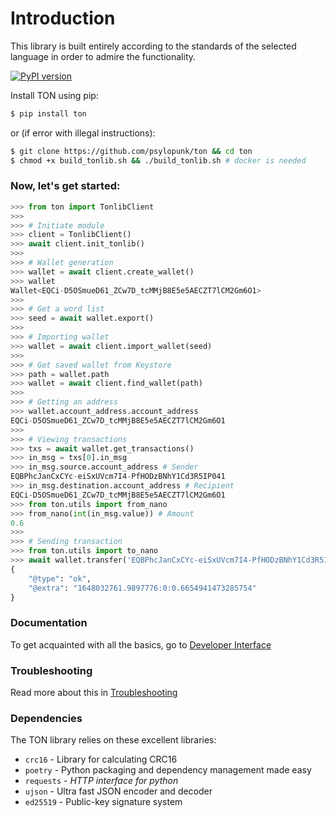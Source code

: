 # Introduction

This library is built entirely according to the standards of the selected language in order to admire the functionality.

[![PyPI version](https://badge.fury.io/py/ton.svg)](https://badge.fury.io/py/ton)

Install TON using pip:

```bash
$ pip install ton
```

or (if error with illegal instructions):

```bash
$ git clone https://github.com/psylopunk/ton && cd ton
$ chmod +x build_tonlib.sh && ./build_tonlib.sh # docker is needed
```

### Now, let's get started:

```python
>>> from ton import TonlibClient
>>>
>>> # Initiate module
>>> client = TonlibClient()
>>> await client.init_tonlib()
>>> 
>>> # Wallet generation
>>> wallet = await client.create_wallet()
>>> wallet
Wallet<EQCi-D5OSmueD61_ZCw7D_tcMMjB8E5e5AECZT7lCM2Gm6O1>
>>>
>>> # Get a word list
>>> seed = await wallet.export()
>>>
>>> # Importing wallet
>>> wallet = await client.import_wallet(seed)
>>>
>>> # Get saved wallet from Keystore
>>> path = wallet.path
>>> wallet = await client.find_wallet(path)
>>>
>>> # Getting an address
>>> wallet.account_address.account_address
EQCi-D5OSmueD61_ZCw7D_tcMMjB8E5e5AECZT7lCM2Gm6O1
>>>
>>> # Viewing transactions
>>> txs = await wallet.get_transactions()
>>> in_msg = txs[0].in_msg
>>> in_msg.source.account_address # Sender
EQBPhcJanCxCYc-eiSxUVcm7I4-PfHODzBNhY1Cd3R5IP041
>>> in_msg.destination.account_address # Recipient
EQCi-D5OSmueD61_ZCw7D_tcMMjB8E5e5AECZT7lCM2Gm6O1
>>> from ton.utils import from_nano
>>> from_nano(int(in_msg.value)) # Amount
0.6
>>> 
>>> # Sending transaction
>>> from ton.utils import to_nano
>>> await wallet.transfer('EQBPhcJanCxCYc-eiSxUVcm7I4-PfHODzBNhY1Cd3R5IP041', to_nano(0.3), comment='test')
{
    "@type": "ok",
    "@extra": "1648032761.9897776:0:0.6654941473285754"
}
```

### Documentation <a href="#documentation" id="documentation"></a>

To get acquainted with all the basics, go to [Developer Interface](developer-interface/)

### Troubleshooting

Read more about this in [Troubleshooting](troubleshooting.md)

### Dependencies <a href="#dependencies" id="dependencies"></a>

The TON library relies on these excellent libraries:

* `crc16` - Library for calculating CRC16
* `poetry` - Python packaging and dependency management made easy
* `requests` _- HTTP interface for python_
* `ujson` - Ultra fast JSON encoder and decoder
* `ed25519` - Public-key signature system

